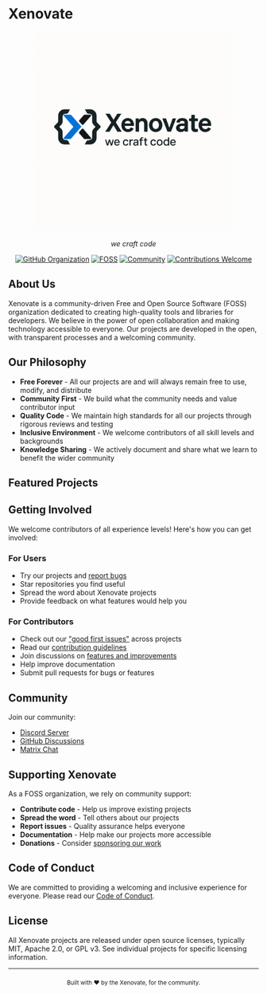 # Xenovate

<div align="center">
  <img src="20250416_144752.jpg" alt="Xenovate Logo" width="400"/>
  <p><em>we craft code</em></p>
  
  [![GitHub Organization](https://img.shields.io/badge/GitHub-Organization-181717?logo=github)](https://github.com/xenovate-foss)
  [![FOSS](https://img.shields.io/badge/100%25-FOSS-green.svg)](https://github.com/xenovate)
  [![Community](https://img.shields.io/badge/For%20The-Community-blue)](https://github.com/xenovate)
  [![Contributions Welcome](https://img.shields.io/badge/contributions-welcome-brightgreen.svg)](CONTRIBUTING.md)
</div>

## About Us

Xenovate is a community-driven Free and Open Source Software (FOSS) organization dedicated to creating high-quality tools and libraries for developers. We believe in the power of open collaboration and making technology accessible to everyone. Our projects are developed in the open, with transparent processes and a welcoming community.

## Our Philosophy

- **Free Forever** - All our projects are and will always remain free to use, modify, and distribute
- **Community First** - We build what the community needs and value contributor input
- **Quality Code** - We maintain high standards for all our projects through rigorous reviews and testing
- **Inclusive Environment** - We welcome contributors of all skill levels and backgrounds
- **Knowledge Sharing** - We actively document and share what we learn to benefit the wider community

## Featured Projects


## Getting Involved

We welcome contributors of all experience levels! Here's how you can get involved:

### For Users

- Try our projects and [report bugs](https://github.com/xenovate/.github/issues)
- Star repositories you find useful
- Spread the word about Xenovate projects
- Provide feedback on what features would help you

### For Contributors

- Check out our ["good first issues"](https://github.com/orgs/xenovate/projects) across projects
- Read our [contribution guidelines](CONTRIBUTING.md)
- Join discussions on [features and improvements](https://github.com/orgs/xenovate/discussions)
- Help improve documentation
- Submit pull requests for bugs or features

## Community

Join our community:

- [Discord Server](https://discord.gg/xenovate)
- [GitHub Discussions](https://github.com/orgs/xenovate/discussions)
- [Matrix Chat](https://matrix.to/#/#xenovate:matrix.org)

## Supporting Xenovate

As a FOSS organization, we rely on community support:

- **Contribute code** - Help us improve existing projects
- **Spread the word** - Tell others about our projects
- **Report issues** - Quality assurance helps everyone
- **Documentation** - Help make our projects more accessible
- **Donations** - Consider [sponsoring our work](https://github.com/sponsors/xenovate)

## Code of Conduct

We are committed to providing a welcoming and inclusive experience for everyone. Please read our [Code of Conduct](CODE_OF_CONDUCT.md).

## License

All Xenovate projects are released under open source licenses, typically MIT, Apache 2.0, or GPL v3. See individual projects for specific licensing information.

---

<div align="center">
  <sub>Built with ❤️ by the Xenovate, for the community.</sub>
</div>
